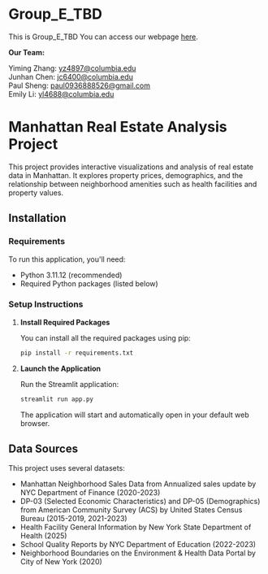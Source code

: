 # Group_E_TBD

This is Group_E_TBD
You can access our webpage [here](https://qmss-g5063-2025-group-e-tbd-app-ijnn4e.streamlit.app/).

**Our Team:** 

Yiming Zhang: yz4897@columbia.edu <br />
Junhan Chen: jc6400@columbia.edu <br />
Paul Sheng: paul0936888526@gmail.com <br />
Emily Li: yl4688@columbia.edu <br />

# Manhattan Real Estate Analysis Project

This project provides interactive visualizations and analysis of real estate data in Manhattan. It explores property prices, demographics, and the relationship between neighborhood amenities such as health facilities and property values.

## Installation

### Requirements

To run this application, you'll need:
- Python 3.11.12 (recommended)
- Required Python packages (listed below)

### Setup Instructions

1. **Install Required Packages**

   You can install all the required packages using pip:

   ```bash
   pip install -r requirements.txt
   ```


2. **Launch the Application**

   Run the Streamlit application:

   ```bash
   streamlit run app.py
   ```

   The application will start and automatically open in your default web browser.

## Data Sources

This project uses several datasets:
- Manhattan Neighborhood Sales Data from Annualized sales update by NYC Department of Finance (2020-2023)
- DP-03 (Selected Economic Characteristics) and DP-05 (Demographics) from American Community Survey (ACS) by United States Census Bureau (2015-2019, 2021-2023)
- Health Facility General Information by New York State Department of Health (2025)
- School Quality Reports by NYC Department of Education (2022-2023)
- Neighborhood Boundaries on the Environment & Health Data Portal by City of New York (2020)

